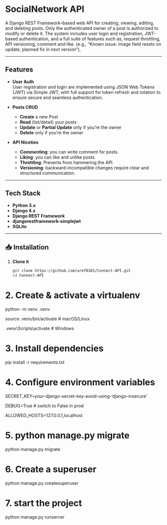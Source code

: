 # SocialNetwork API

A Django REST Framework–based web API for creating, viewing, editing, and deleting posts. Only the authenticated owner of a post is authorized to modify or delete it. The system includes user login and registration, JWT-based authentication, and a full suite of features such as, request throttling, API versioning, comment and like. (e.g., “Known issue: image field resets on update; planned fix in next version”),

---

## Features

- **User Auth**  
User registration and login are implemented using JSON Web Tokens (JWT) via Simple JWT, with full support for token refresh and rotation to ensure secure and seamless authentication.

- **Posts CRUD**  
  - **Create** a new Post  
  - **Read** (list/detail) your posts  
  - **Update** or **Partial Update** only if you’re the owner  
  - **Delete** only if you’re the owner  

- **API Niceties**   
  - **Commenting**: you can write comment for posts.
  - **Liking**: you can like and unlike posts.
  - **Throttling**: Prevents from hammering the API.  
  - **Versioning**: backward-incompatible changes require clear and structured communication.

---

## Tech Stack

- **Python 3.x**  
- **Django 4.x**  
- **Django REST Framework**  
- **djangorestframework-simplejwt**  
- **SQLite** 

---

## 📥 Installation

1. **Clone it**  
   ```bash
   git clone https://github.com/aref0101/Connect-API.git
   cd Connect-API

# 2. Create & activate a virtualenv
python -m venv .venv

source .venv/bin/activate      # macOS/Linux

.venv\Scripts\activate         # Windows

# 3. Install dependencies
pip install -r requirements.txt

# 4. Configure environment variables
SECRET_KEY=your-django-secret-key-avoid-using-‘django-insecure’

DEBUG=True   # switch to False in prod

ALLOWED_HOSTS=127.0.0.1,localhost

# 5. python manage.py migrate
python manage.py migrate

# 6. Create a superuser
python manage.py createsuperuser

# 7. start the project
python manage.py runserver